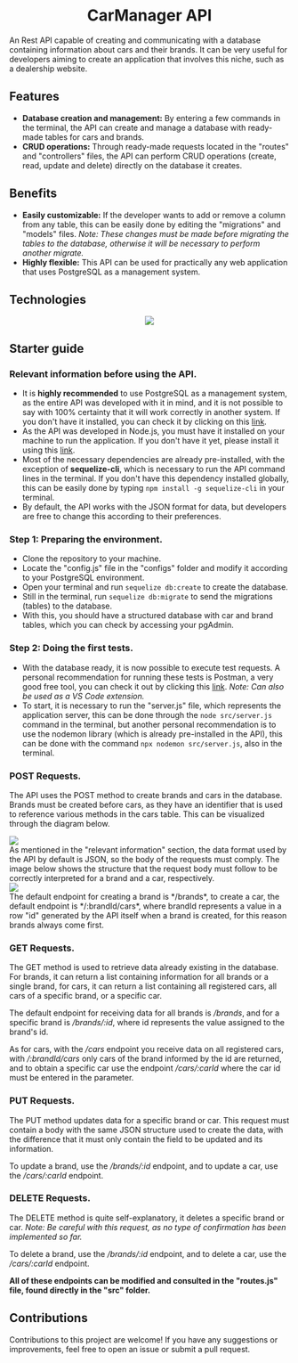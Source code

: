 <h1 align="center">CarManager API</h1>

An Rest API capable of creating and communicating with a database containing information about cars and their brands. It can be very useful for developers aiming to create an application that involves this niche, such as a dealership website.

## Features

- **Database creation and management:** By entering a few commands in the terminal, the API can create and manage a database with ready-made tables for cars and brands.
- **CRUD operations:** Through ready-made requests located in the "routes" and "controllers" files, the API can perform CRUD operations (create, read, update and delete) directly on the database it creates.

## Benefits

- **Easily customizable:** If the developer wants to add or remove a column from any table, this can be easily done by editing the "migrations" and "models" files. _Note: These changes must be made before migrating the tables to the database, otherwise it will be necessary to perform another migrate._
- **Highly flexible:** This API can be used for practically any web application that uses PostgreSQL as a management system.

## Technologies

<p align="center">
  <a href="https://skillicons.dev">
    <img src="https://skillicons.dev/icons?i=nodejs,npm,express,postgres,sequelize,git,github,vscode,postman" />
  </a>
</p>

## Starter guide

### Relevant information before using the API.

- It is **highly recommended** to use PostgreSQL as a management system, as the entire API was developed with it in mind, and it is not possible to say with 100% certainty that it will work correctly in another system. If you don't have it installed, you can check it by clicking on this <a href="https://www.postgresql.org/download/">link</a>.
- As the API was developed in Node.js, you must have it installed on your machine to run the application. If you don't have it yet, please install it using this <a href="https://nodejs.org/en/download/package-manager?_gl=1*1nsawht*_ga*MTIyNTczMTUwNS4xNzE1MTU2NDAw*_ga_37GXT4VGQK*MTcxNzc3NzgyMS41MC4xLjE3MTc3Nzc5MTIuMC4wLjA.">link</a>.
- Most of the necessary dependencies are already pre-installed, with the exception of **sequelize-cli**, which is necessary to run the API command lines in the terminal. If you don't have this dependency installed globally, this can be easily done by typing `npm install -g sequelize-cli` in your terminal.
- By default, the API works with the JSON format for data, but developers are free to change this according to their preferences.

### Step 1: Preparing the environment.

- Clone the repository to your machine.
- Locate the "config.js" file in the "configs" folder and modify it according to your PostgreSQL environment.
- Open your terminal and run `sequelize db:create` to create the database.
- Still in the terminal, run `sequelize db:migrate` to send the migrations (tables) to the database.
- With this, you should have a structured database with car and brand tables, which you can check by accessing your pgAdmin.

### Step 2: Doing the first tests.

- With the database ready, it is now possible to execute test requests. A personal recommendation for running these tests is Postman, a very good free tool, you can check it out by clicking this <a href="https://www.postman.com">link</a>. _Note: Can also be used as a VS Code extension._
- To start, it is necessary to run the "server.js" file, which represents the application server, this can be done through the `node src/server.js` command in the terminal, but another personal recommendation is to use the nodemon library (which is already pre-installed in the API), this can be done with the command `npx nodemon src/server.js`, also in the terminal.

### POST Requests.

The API uses the POST method to create brands and cars in the database. Brands must be created before cars, as they have an identifier that is used to reference various methods in the cars table. This can be visualized through the diagram below.

<div>
    <img src="https://cdn.discordapp.com/attachments/852993651008208949/1263105593837621268/image.png?ex=66990640&is=6697b4c0&hm=a705c06bb8d4a5c8e2c646bf83e7de0b83d259cf1c3c0cb4f5b3c4940d6df689&">
</div>
As mentioned in the "relevant information" section, the data format used by the API by default is JSON, so the body of the requests must comply. The image below shows the structure that the request body must follow to be correctly interpreted for a brand and a car, respectively.
<div>
    <img src="https://cdn.discordapp.com/attachments/852993651008208949/1263114027106570281/diagram.png?ex=66990e1b&is=6697bc9b&hm=4dd75edaea714ecd00c44603f1ca989826018941f6206e297977dd04dff40fb8&">
</div>
The default endpoint for creating a brand is */brands*, to create a car, the default endpoint is */:brandId/cars*, where brandId represents a value in a row "id" generated by the API itself when a brand is created, for this reason brands always come first.

### GET Requests.

The GET method is used to retrieve data already existing in the database. For brands, it can return a list containing information for all brands or a single brand, for cars, it can return a list containing all registered cars, all cars of a specific brand, or a specific car.

The default endpoint for receiving data for all brands is _/brands_, and for a specific brand is _/brands/:id_, where id represents the value assigned to the brand's id.

As for cars, with the _/cars_ endpoint you receive data on all registered cars, with _/:brandId/cars_ only cars of the brand informed by the id are returned, and to obtain a specific car use the endpoint _/cars/:carId_ where the car id must be entered in the parameter.

### PUT Requests.

The PUT method updates data for a specific brand or car. This request must contain a body with the same JSON structure used to create the data, with the difference that it must only contain the field to be updated and its information.

To update a brand, use the _/brands/:id_ endpoint, and to update a car, use the _/cars/:carId_ endpoint.

### DELETE Requests.

The DELETE method is quite self-explanatory, it deletes a specific brand or car. _Note: Be careful with this request, as no type of confirmation has been implemented so far._

To delete a brand, use the _/brands/:id_ endpoint, and to delete a car, use the _/cars/:carId_ endpoint.

**All of these endpoints can be modified and consulted in the "routes.js" file, found directly in the "src" folder.**

## Contributions

Contributions to this project are welcome! If you have any suggestions or improvements, feel free to open an issue or submit a pull request.
